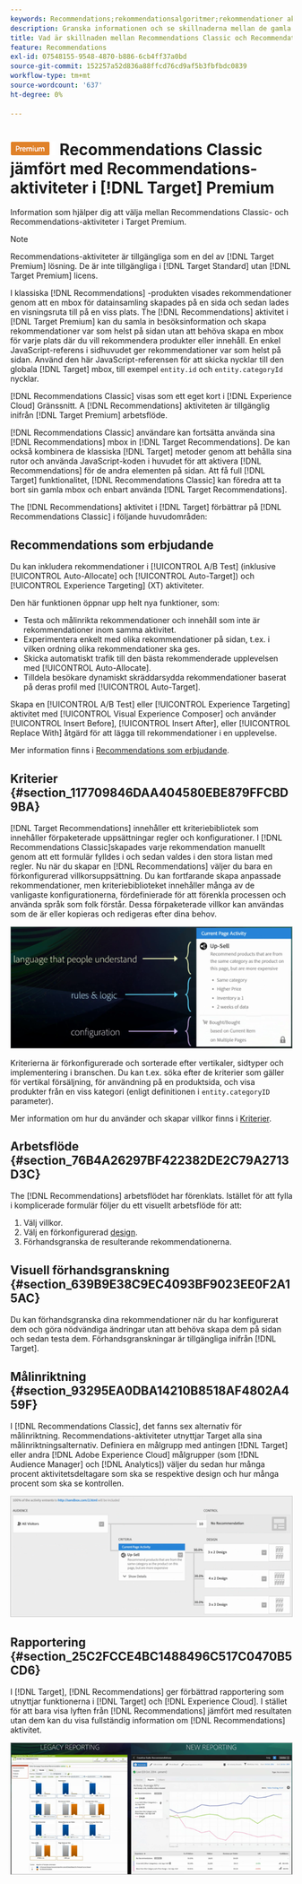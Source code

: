 ```yaml
---
keywords: Recommendations;rekommendationsalgoritmer;rekommendationer aktivitet;rekommendationer klassiska
description: Granska informationen och se skillnaderna mellan de gamla Recommendations Classic- och Recommendations-aktiviteterna i [!DNL Target] Premium.
title: Vad är skillnaden mellan Recommendations Classic och Recommendations i [!DNL Target] Premium?
feature: Recommendations
exl-id: 07548155-9548-4870-b886-6cb4ff37a0bd
source-git-commit: 152257a52d836a88ffcd76cd9af5b3fbfbdc0839
workflow-type: tm+mt
source-wordcount: '637'
ht-degree: 0%

---
```


# ![PREMIUM](/help/main/assets/premium.png) Recommendations Classic jämfört med Recommendations-aktiviteter i [!DNL Target] Premium

Information som hjälper dig att välja mellan Recommendations Classic- och Recommendations-aktiviteter i Target Premium.

>[!NOTE]
>
>Recommendations-aktiviteter är tillgängliga som en del av [!DNL Target Premium] lösning. De är inte tillgängliga i [!DNL Target Standard] utan [!DNL Target Premium] licens.

I klassiska [!DNL Recommendations] -produkten visades rekommendationer genom att en mbox för datainsamling skapades på en sida och sedan lades en visningsruta till på en viss plats. The [!DNL Recommendations] aktivitet i [!DNL Target Premium] kan du samla in besöksinformation och skapa rekommendationer var som helst på sidan utan att behöva skapa en mbox för varje plats där du vill rekommendera produkter eller innehåll. En enkel JavaScript-referens i sidhuvudet ger rekommendationer var som helst på sidan. Använd den här JavaScript-referensen för att skicka nycklar till den globala [!DNL Target] mbox, till exempel `entity.id` och `entity.categoryId` nycklar.

[!DNL Recommendations Classic] visas som ett eget kort i [!DNL Experience Cloud] Gränssnitt. A [!DNL Recommendations] aktiviteten är tillgänglig inifrån [!DNL Target Premium] arbetsflöde.

[!DNL Recommendations Classic] användare kan fortsätta använda sina [!DNL Recommendations] mbox in [!DNL Target Recommendations]. De kan också kombinera de klassiska [!DNL Target] metoder genom att behålla sina rutor och använda JavaScript-koden i huvudet för att aktivera [!DNL Recommendations] för de andra elementen på sidan. Att få full [!DNL Target] funktionalitet, [!DNL Recommendations Classic] kan föredra att ta bort sin gamla mbox och enbart använda [!DNL Target Recommendations].

The [!DNL Recommendations] aktivitet i [!DNL Target] förbättrar på [!DNL Recommendations Classic] i följande huvudområden:

## Recommendations som erbjudande

Du kan inkludera rekommendationer i [!UICONTROL A/B Test] (inklusive [!UICONTROL Auto-Allocate] och [!UICONTROL Auto-Target]) och [!UICONTROL Experience Targeting] (XT) aktiviteter.

Den här funktionen öppnar upp helt nya funktioner, som:

* Testa och målinrikta rekommendationer och innehåll som inte är rekommendationer inom samma aktivitet.
* Experimentera enkelt med olika rekommendationer på sidan, t.ex. i vilken ordning olika rekommendationer ska ges.
* Skicka automatiskt trafik till den bästa rekommenderade upplevelsen med [!UICONTROL Auto-Allocate].
* Tilldela besökare dynamiskt skräddarsydda rekommendationer baserat på deras profil med [!UICONTROL Auto-Target].

Skapa en [!UICONTROL A/B Test] eller [!UICONTROL Experience Targeting] aktivitet med [!UICONTROL Visual Experience Composer] och använder [!UICONTROL Insert Before], [!UICONTROL Insert After], eller [!UICONTROL Replace With] åtgärd för att lägga till rekommendationer i en upplevelse.

Mer information finns i [Recommendations som erbjudande](/help/main/c-recommendations/recommendations-as-an-offer.md).

## Kriterier {#section_117709846DAA404580EBE879FFCBD9BA}

[!DNL Target Recommendations] innehåller ett kriteriebibliotek som innehåller förpaketerade uppsättningar regler och konfigurationer. I [!DNL Recommendations Classic]skapades varje rekommendation manuellt genom att ett formulär fylldes i och sedan valdes i den stora listan med regler. Nu när du skapar en [!DNL Recommendations] väljer du bara en förkonfigurerad villkorsuppsättning. Du kan fortfarande skapa anpassade rekommendationer, men kriteriebiblioteket innehåller många av de vanligaste konfigurationerna, fördefinierade för att förenkla processen och använda språk som folk förstår. Dessa förpaketerade villkor kan användas som de är eller kopieras och redigeras efter dina behov.

![](assets/overview_criteria.png)

Kriterierna är förkonfigurerade och sorterade efter vertikaler, sidtyper och implementering i branschen. Du kan t.ex. söka efter de kriterier som gäller för vertikal försäljning, för användning på en produktsida, och visa produkter från en viss kategori (enligt definitionen i `entity.categoryID` parameter).

Mer information om hur du använder och skapar villkor finns i [Kriterier](/help/main/c-recommendations/c-algorithms/algorithms.md).

## Arbetsflöde {#section_76B4A26297BF422382DE2C79A2713D3C}

The [!DNL Recommendations] arbetsflödet har förenklats. Istället för att fylla i komplicerade formulär följer du ett visuellt arbetsflöde för att:

1. Välj villkor.
1. Välj en förkonfigurerad [design](/help/main/c-recommendations/c-design-overview/create-design.md#task_CC5BD28C364742218C1ACAF0D45E0E14).
1. Förhandsgranska de resulterande rekommendationerna.

## Visuell förhandsgranskning {#section_639B9E38C9EC4093BF9023EE0F2A15AC}

Du kan förhandsgranska dina rekommendationer när du har konfigurerat dem och göra nödvändiga ändringar utan att behöva skapa dem på sidan och sedan testa dem. Förhandsgranskningar är tillgängliga inifrån [!DNL Target].

## Målinriktning {#section_93295EA0DBA14210B8518AF4802A459F}

I [!DNL Recommendations Classic], det fanns sex alternativ för målinriktning. Recommendations-aktiviteter utnyttjar Target alla sina målinriktningsalternativ. Definiera en målgrupp med antingen [!DNL Target] eller andra [!DNL Adobe Experience Cloud] målgrupper (som [!DNL Audience Manager] och [!DNL Analytics]) väljer du sedan hur många procent aktivitetsdeltagare som ska se respektive design och hur många procent som ska se kontrollen.

![](assets/overview_targeting.png)

## Rapportering {#section_25C2FCCE4BC1488496C517C0470B5CD6}

I [!DNL Target], [!DNL Recommendations] ger förbättrad rapportering som utnyttjar funktionerna i [!DNL Target] och [!DNL Experience Cloud]. I stället för att bara visa lyften från [!DNL Recommendations] jämfört med resultaten utan dem kan du visa fullständig information om [!DNL Recommendations] aktivitet.

![](assets/overview_report.png)
